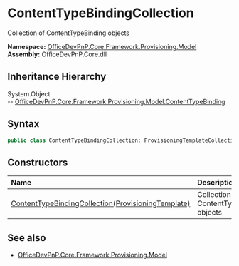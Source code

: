 # ContentTypeBindingCollection
Collection of ContentTypeBinding objects  

**Namespace:** [OfficeDevPnP.Core.Framework.Provisioning.Model](OfficeDevPnP.Core.Framework.Provisioning.Model.md)  
**Assembly:** OfficeDevPnP.Core.dll  
## Inheritance Hierarchy
System.Object  
--  [OfficeDevPnP.Core.Framework.Provisioning.Model.ContentTypeBinding](OfficeDevPnP.Core.Framework.Provisioning.Model.ContentTypeBinding.md)
## Syntax
```C#
public class ContentTypeBindingCollection: ProvisioningTemplateCollection<ContentTypeBinding>
```
## Constructors
|**Name**|**Description**|
|:-----|:-----|
| [ContentTypeBindingCollection(ProvisioningTemplate)](OfficeDevPnP.Core.Framework.Provisioning.Model.ContentTypeBindingCollection.ctor1.md) |  Collection of ContentTypeBinding objects 
## See also
- [OfficeDevPnP.Core.Framework.Provisioning.Model](OfficeDevPnP.Core.Framework.Provisioning.Model.md)

